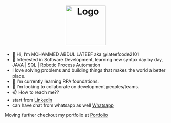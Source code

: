 <h1 align="center">
<img src="https://www.kindpng.com/picc/m/667-6672232_svg-animated-image-for-it-website-hd-png.png" alt="Logo" width="125" height="125">
 </h1>

- 👋 Hi, I’m MOHAMMED ABDUL LATEEF aka @lateefcode2101
- 👀 Interested in Software Development, learning new syntax day by day, JAVA | SQL | Robotic Process Automation 
- I love solving problems and building things that makes the world a better place.
- 🌱 I’m currently learning RPA foundations.
- 💞️ I’m looking to collaborate on development peoples/teams.
- 📫 How to reach me??
- start from <a href="https://www.linkedin.com/in/mohammed-abdul-lateef-1541b2179" target="_blank">Linkedin</a>
- can have chat from whatsapp as well [Whatsapp](https://wa.me/9491058915?text=Hi%20Lateef!%20I%20just%20visited%20your%20Github%20profile%20and%20I'm%20interested%20in%20connecting%20with%20you%20to%20discuss%20awesome%20code%20stuff...😃😃)

Moving further checkout my portfolio at [Portfolio](https://lateefcode2101.github.io/malateefz_portfolio/)

<!---
lateefcode2101/lateefcode2101 is a ✨ special ✨ repository because its `README.md` (this file) appears on your GitHub profile.
You can click the Preview link to take a look at your changes.
--->
